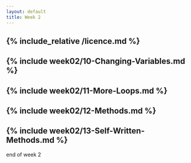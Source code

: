 ```yaml
---
layout: default
title: Week 2
---
```

{% include_relative /licence.md %}
---
{% include week02/10-Changing-Variables.md %}
---
{% include week02/11-More-Loops.md %}
---
{% include week02/12-Methods.md %}
---
{% include week02/13-Self-Written-Methods.md %}
---

end of week 2